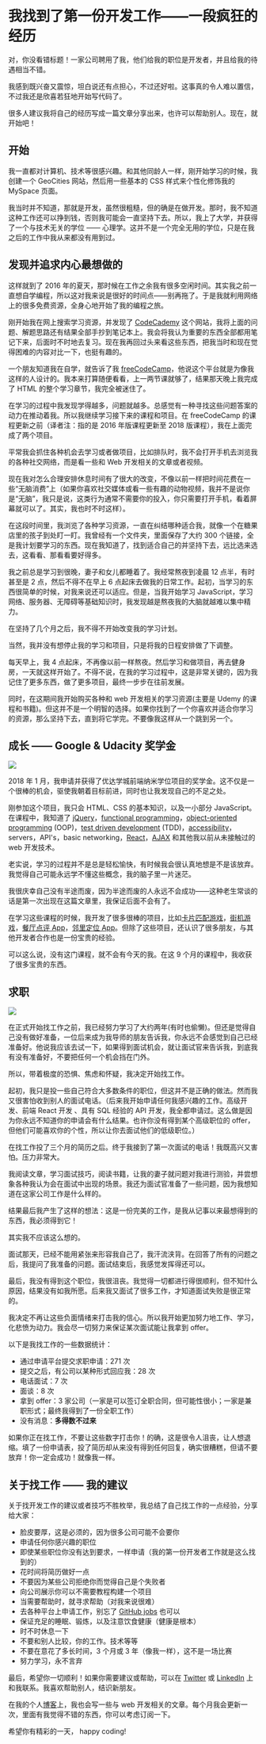 # 我找到了第一份开发工作——一段疯狂的经历

对，你没看错标题！一家公司聘用了我，他们给我的职位是开发者，并且给我的待遇相当不错。

我感到既兴奋又震惊，坦白说还有点担心，不过还好啦。这事真的令人难以置信，不过我还是欣喜若狂地开始写代码了。

很多人建议我将自己的经历写成一篇文章分享出来，也许可以帮助别人。现在，就开始吧！

## 开始

我一直都对计算机、技术等很感兴趣。和其他同龄人一样，刚开始学习的时候，我创建一个 GeoCities 网站，然后用一些基本的 CSS 样式来个性化修饰我的 MySpace 页面。

我当时并不知道，那就是开发，虽然很粗糙，但的确是在做开发。那时，我不知道这种工作还可以挣到钱，否则我可能会一直坚持下去。所以，我上了大学，并获得了一个与技术无关的学位 —— 心理学。这并不是一个完全无用的学位，只是在我之后的工作中我从来都没有用到过。

## 发现并追求内心最想做的

这样就到了 2016 年的夏天，那时候在工作之余我有很多空闲时间。其实我之前一直想自学编程，所以这对我来说是很好的时间点——别再拖了。于是我就利用网络上的很多免费资源，全身心地开始了我的编程之旅。

刚开始我在网上搜索学习资源，并发现了 [CodeCademy](https://www.codecademy.com/) 这个网站，我将上面的问题、解题思路还有结果全部手抄到笔记本上。我会将我认为重要的东西全部都用笔记下来，后面时不时地去复习。现在我再回过头来看这些东西，把我当时和现在觉得困难的内容对比一下，也挺有趣的。

一个朋友知道我在自学，就告诉了我 [freeCodeCamp](https://freecodecamp.org/)，他说这个平台就是为像我这样的人设计的。我本来打算随便看看，上一两节课就够了，结果那天晚上我完成了 HTML 的整个学习章节，我完全被迷住了。

在学习的过程中我发现学得越多，问题就越多。总感觉有一种寻找这些问题答案的动力在推动着我。所以我继续学习接下来的课程和项目。在 freeCodeCamp 的课程更新之前（译者注：指的是 2016 年版课程更新至 2018 版课程），我在上面完成了两个项目。

平常我会抓住各种机会去学习或者做项目，比如排队时，我不会打开手机去浏览我的各种社交网络，而是看一些和 Web 开发相关的文章或者视频。

现在我对怎么合理安排休息时间有了很大的改变，不像以前一样把时间花费在一些“无脑消费”上（如果你喜欢社交媒体或看一些有趣的动物视频，我并不是说你是“无脑”，我只是说，这类行为通常不需要你的投入，你只需要打开手机，看着屏幕就可以了。其实，我也时不时这样）。

在这段时间里，我浏览了各种学习资源，一直在纠结哪种适合我，就像一个在糖果店里的孩子到处盯一盯。我曾经有一个文件夹，里面保存了大约 300 个链接，全是我计划要学习的东西。现在我知道了，找到适合自己的并坚持下去，远比选来选去，这看看、那看看要好得多。

我之前总是学习到很晚，妻子和女儿都睡着了。我经常熬夜到凌晨 12 点半，有时甚至是 2 点，然后不得不在早上 6 点起床去做我的日常工作。起初，当学习的东西很简单的时候，对我来说还可以适应。但是，当我开始学习 JavaScript，学习网络、服务器、无障碍等基础知识时，我发现越是熬夜我的大脑就越难以集中精力。

在坚持了几个月之后，我不得不开始改变我的学习计划。

当然，我并没有想停止我的学习和项目，只是将我的日程安排做了下调整。

每天早上，我 4 点起床，不再像以前一样熬夜。然后学习和做项目，再去健身房，一天就这样开始了。不得不说，在我的学习过程中，这是非常关键的，因为我记住了更多东西，做了更多项目，最终一步步在往前发展。

同时，在这期间我开始购买各种和 web 开发相关的学习资源(主要是 Udemy 的课程和书籍)。但这并不是一个明智的选择。如果你找到了一个你喜欢并适合你学习的资源，那么坚持下去，直到将它学完。不要像我这样从一个跳到另一个。

## 成长 —— Google & Udacity 奖学金

![](https://user-gold-cdn.xitu.io/2019/7/15/16bf13ab61d38328?w=704&h=704&f=png&s=159442)

2018 年 1 月，我申请并获得了优达学城前端纳米学位项目的奖学金。这不仅是一个很棒的机会，驱使我朝着目标前进，同时也让我发现自己的不足之处。

刚参加这个项目，我只会 HTML、CSS 的基本知识，以及一小部分 JavaScript。在课程中，我知道了 [jQuery](https://jquery.com/)，[functional programming](https://en.wikipedia.org/wiki/Functional_programming)，[object-oriented programming](https://en.wikipedia.org/wiki/Object-oriented_programming) (OOP)，[test driven development](https://en.wikipedia.org/wiki/Test-driven_development) (TDD)，[accessibility](https://en.wikipedia.org/wiki/Accessibility)，servers，API's，basic networking，[React](https://reactjs.org/)，[AJAX](https://en.wikipedia.org/wiki/Ajax_%28programming%29) 和其他我以前从未接触过的 web 开发技术。

老实说，学习的过程并不是总是轻松愉快，有时候我会很认真地想是不是该放弃。我觉得自己可能永远学不懂这些概念，我的脑子里一片迷茫。

我很庆幸自己没有半途而废，因为半途而废的人永远不会成功——这种老生常谈的话是第一次出现在这篇文章里，我保证后面不会有了。

在学习这些课程的时候，我开发了很多很棒的项目，比如[卡片匹配游戏](https://github.com/JS-goose/card-matching-game)，[街机游戏](https://github.com/JS-goose/frontend-nanodegree-arcade-game)，[餐厅点评 App](https://github.com/JS-goose/mws-restaurant-stage-1)，[邻里定位 App](https://github.com/JS-goose/neighborhood-map-react)。但除了这些项目，还认识了很多朋友，与其他开发者合作也是一份宝贵的经验。

可以这么说，没有这门课程，就不会有今天的我。在这 9 个月的课程中，我收获了很多宝贵的东西。

## 求职

![](https://user-gold-cdn.xitu.io/2019/7/15/16bf1597a18df8d4?w=1024&h=683&f=jpeg&s=62263)

在正式开始找工作之前，我已经努力学习了大约两年(有时也偷懒)。但还是觉得自己没有做好准备，一位后来成为我导师的朋友告诉我，你永远不会感觉到自己已经准备好。他说我应该去试一下，如果得到面试机会，就让面试官来告诉我，到底我有没有准备好，不要把任何一个机会挡在门外。

所以，带着极度的恐惧、焦虑和怀疑，我决定开始找工作。

起初，我只是投一些自己符合大多数条件的职位，但这并不是正确的做法。然而我又很害怕收到别人的面试电话。（后来我开始申请任何我感兴趣的工作。高级开发、前端 React 开发 、具有 SQL 经验的 API 开发，我全都申请过。这么做是因为你永远不知道你的申请会有什么结果。也许你没有得到某个高级职位的 offer，但他们可能喜欢你的个性，所以让你去面试他们的低级职位。）

在找工作投了三个月的简历之后。终于我接到了第一次面试的电话！我既高兴又害怕。压力非常大。

我阅读文章，学习面试技巧，阅读书籍，让我的妻子就问题对我进行测验，并尝想象各种我认为会在面试中出现的场景。我还为面试官准备了一些问题，因为我想知道在这家公司工作是什么样的。

结果最后我产生了这样的想法：这是一份完美的工作，是我从记事以来最想得到的东西，我必须得到它！

其实我不应该这么想的。

面试那天，已经不能用紧张来形容我自己了，我汗流浃背。在回答了所有的问题之后，我提问了我准备的问题。面试结束后，我感觉发挥得还可以。

最后，我没有得到这个职位，我很沮丧。我觉得一切都进行得很顺利，但不知什么原因，结果没有如我所愿。后来我又面试了很多工作，才知道面试失败是很正常的。

我决定不再让这些负面情绪来打击我的信心。所以我开始更加努力地工作、学习，化悲愤为动力。我会尽一切努力来保证某次面试能让我拿到 offer。

以下是我找工作的一些数据统计：

- 通过申请平台提交求职申请：271 次
- 提交之后，有公司以某种形式回应我：28 次
- 电话面试：7 次
- 面谈：8 次
- 拿到 offer：3 家公司（一家是可以签订全职合同，但可能性很小；一家是兼职形式；最终我得到了一份全职工作）
- 没有消息：**多得数不过来**

如果你正在找工作，不要让这些数字打击你！的确，这是很令人沮丧，让人想退缩。填了一份申请表，投了简历却从来没有得到任何回复，确实很糟糕，但请不要放弃！你一定会成功！就像我一样。

## 关于找工作 —— 我的建议

关于找开发工作的建议或者技巧不胜枚举，我总结了自己找工作的一点经验，分享给大家：

- 脸皮要厚，这是必须的，因为很多公司可能不会要你
- 申请任何你感兴趣的职位
- 即使某些职位你没有达到要求，一样申请（我的第一份开发者工作就是这么找到的）
- 花时间将简历做好一点
- 不要因为某些公司拒绝你而觉得自己是个失败者
- 向公司展示你可以不需要教程构建一个项目
- 当需要帮助时，就寻求帮助（对我来说很难）
- 去各种平台上申请工作，别忘了 [GitHub jobs](https://jobs.github.com/) 也可以
- 保证充足的睡眠、锻炼，以及注意饮食健康（健康是根本）
- 时不时休息一下
- 不要和别人比较，你的工作。技术等等
- 不要在意花了多长时间，3 个月或 3 年（像我一样），这不是一场比赛
- 努力学习，永不言弃

最后，希望你一切顺利！如果你需要建议或帮助，可以在 [Twitter](https://twitter.com/jj_goose) 或 [LinkedIn](https://www.linkedin.com/in/jj-goose/) 上和我联系。我喜欢帮助别人，结识新朋友。

在我的个人[博客](https://jonathansexton.me/blog)上，我也会写一些与 web 开发相关的文章。每个月我会更新一次，里面有我觉得不错的东西，你可以考虑订阅一下。

希望你有精彩的一天， happy coding!
